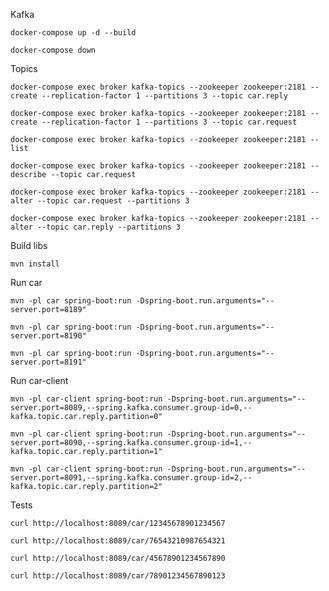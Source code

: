 Kafka

`docker-compose up -d --build`

`docker-compose down`

Topics

`docker-compose exec broker kafka-topics --zookeeper zookeeper:2181 --create --replication-factor 1 --partitions 3 --topic car.reply`

`docker-compose exec broker kafka-topics --zookeeper zookeeper:2181 --create --replication-factor 1 --partitions 3 --topic car.request`

`docker-compose exec broker kafka-topics --zookeeper zookeeper:2181 --list`

`docker-compose exec broker kafka-topics --zookeeper zookeeper:2181 --describe --topic car.request`

`docker-compose exec broker kafka-topics --zookeeper zookeeper:2181 --alter --topic car.request --partitions 3`

`docker-compose exec broker kafka-topics --zookeeper zookeeper:2181 --alter --topic car.reply --partitions 3`

Build libs

`mvn install`

Run car

`mvn -pl car spring-boot:run -Dspring-boot.run.arguments="--server.port=8189"`

`mvn -pl car spring-boot:run -Dspring-boot.run.arguments="--server.port=8190"`

`mvn -pl car spring-boot:run -Dspring-boot.run.arguments="--server.port=8191"`

Run car-client

`mvn -pl car-client spring-boot:run -Dspring-boot.run.arguments="--server.port=8089,--spring.kafka.consumer.group-id=0,--kafka.topic.car.reply.partition=0"`

`mvn -pl car-client spring-boot:run -Dspring-boot.run.arguments="--server.port=8090,--spring.kafka.consumer.group-id=1,--kafka.topic.car.reply.partition=1"`

`mvn -pl car-client spring-boot:run -Dspring-boot.run.arguments="--server.port=8091,--spring.kafka.consumer.group-id=2,--kafka.topic.car.reply.partition=2"`

Tests

`curl http://localhost:8089/car/12345678901234567`

`curl http://localhost:8089/car/76543210987654321`

`curl http://localhost:8089/car/45678901234567890`

`curl http://localhost:8089/car/78901234567890123`

